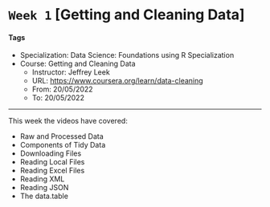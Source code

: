 # `Week 1` [Getting and Cleaning Data]

#### Tags

* Specialization: Data Science: Foundations using R Specialization
* Course: Getting and Cleaning Data
    * Instructor: Jeffrey Leek
    * URL: https://www.coursera.org/learn/data-cleaning
    * From: 20/05/2022
    * To: 20/05/2022

***

This week the videos have covered:

* Raw and Processed Data
* Components of Tidy Data
* Downloading Files
* Reading Local Files
* Reading Excel Files
* Reading XML
* Reading JSON
* The data.table